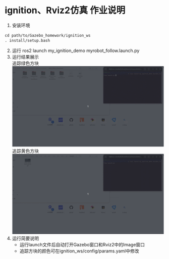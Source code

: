 # ignition、Rviz2仿真 作业说明
1. 安装环境
```terminal
cd path/to/Gazebo_homework/ignition_ws
. install/setup.bash
```
2. 运行
ros2 launch my_ignition_demo myrobot_follow.launch.py
3. 运行结果展示
</br>追踪绿色方块
![Alt text](<images/Peek 2023-08-29 09-04.gif>)
</br>追踪黄色方块
![Alt text](<images/Peek 2023-08-29 09-08.gif>)
1. 运行简要说明
   - 运行launch文件后自动打开Gazebo窗口和Rviz2中的Image窗口
   - 追踪方块的颜色可在ignition_ws/config/params.yaml中修改